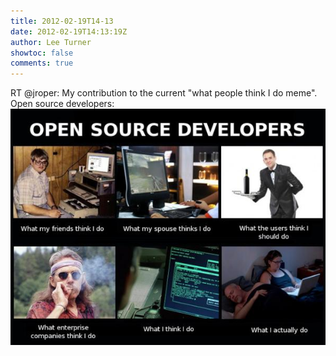 ```yaml
---
title: 2012-02-19T14-13
date: 2012-02-19T14:13:19Z
author: Lee Turner
showtoc: false
comments: true
---
```


RT @jroper: My contribution to the current "what people think I do meme". Open source developers: ![](/img/x//171235920517926913-Al-dbguCMAIfFxT.jpg)

